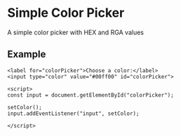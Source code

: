 # Simple Color Picker

A simple color picker with HEX and RGA values

## Example

```
<label for="colorPicker">Choose a color:</label>
<input type="color" value="#00ff00" id="colorPicker">

<script>
const input = document.getElementById("colorPicker");

setColor();
input.addEventListener("input", setColor);

</script>
```